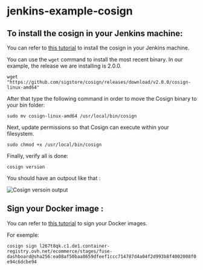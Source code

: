 # jenkins-example-cosign 

## To install the cosign in your Jenkins machine: 

You can refer to [this tutorial](https://edu.chainguard.dev/open-source/sigstore/cosign/how-to-install-cosign/#installing-cosign-with-the-cosign-binary) to install the cosign in your Jenkins machine.

You can use the `wget` command to install the most recent binary. In our example, the release we are installing is 2.0.0.

  `wget "https://github.com/sigstore/cosign/releases/download/v2.0.0/cosign-linux-amd64"`

After that type the following command in order to move the Cosign binary to your bin folder: 

  `sudo mv cosign-linux-amd64 /usr/local/bin/cosign`

Next, update permissions so that Cosign can execute within your filesystem.

  `sudo chmod +x /usr/local/bin/cosign`

Finally, verify all is done: 

  `cosign version`

You should have an outpout like that : 

![Cosign versoin output](https://alphasec.io/content/images/2022/11/Cosign-version-2.png)

## Sign your Docker image : 

You can refer to [this tutorial](https://edu.chainguard.dev/open-source/sigstore/cosign/how-to-sign-a-container-with-cosign/) to sign your Docker images.

For exemple: 

  `cosign sign l267t8qk.c1.de1.container-registry.ovh.net/ecommerce/stages/fuse-dashboard@sha256:ea08af50baa8659dfeef1ccc714787d4a04f2d993b8f4002008f0e94c6dcbe94`
